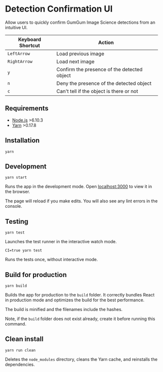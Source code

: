 # Detection Confirmation UI

Allow users to quickly confirm GumGum Image Science detections from an intuitive UI.

Keyboard Shortcut | Action
--- | ---
`LeftArrow` | Load previous image
`RightArrow` | Load next image
`y` | Confirm the presence of the detected object
`n` | Deny the presence of the detected object
`c` | Can't tell if the object is there or not

## Requirements

* [Node.js](https://nodejs.org/en/) >6.10.3
* [Yarn](https://yarnpkg.com/en/) >0.17.8

## Installation

```
yarn
```

## Development

```
yarn start
```

Runs the app in the development mode. Open [localhost:3000](http://localhost:3000) to view it in the browser.

The page will reload if you make edits. You will also see any lint errors in the console.

## Testing

```
yarn test
```

Launches the test runner in the interactive watch mode.

```
CI=true yarn test
```

Runs the tests once, without interactive mode.

## Build for production

```
yarn build
```

Builds the app for production to the `build` folder. It correctly bundles React in production mode and optimizes the build for the best performance.

The build is minified and the filenames include the hashes.

Note, if the `build` folder does not exist already, create it before running this command.

## Clean install

```
yarn run clean
```

Deletes the `node_modules` directory, cleans the Yarn cache, and reinstalls the dependencies.
